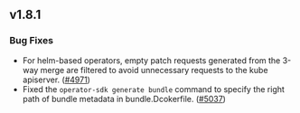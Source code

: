 ## v1.8.1

### Bug Fixes

- For helm-based operators, empty patch requests generated from the 3-way merge are filtered to avoid unnecessary requests to the kube apiserver. ([#4971](https://github.com/operator-framework/operator-sdk/pull/4971))
- Fixed the `operator-sdk generate bundle` command to specify the right path of bundle metadata in bundle.Dcokerfile. ([#5037](https://github.com/operator-framework/operator-sdk/pull/5037))
